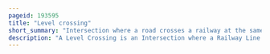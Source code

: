 ```yaml
---
pageid: 193595
title: "Level crossing"
short_summary: "Intersection where a road crosses a railway at the same level"
description: "A Level Crossing is an Intersection where a Railway Line crosses a Road Path or an airport Runway at the same Level as opposed to the Railway Line crossing over or under using an Overpass or a Tunnel. The Term also applies when a light Rail Line with separate Right-Of-Way or reserved Track crosses a Road in the same Manner. Other Names include railway Level Crossing, Railway Crossing, grade crossing or Railroad Crossing, Road through Railroad, Criss-Cross, Train Crossing, and Rxr."
---
```

